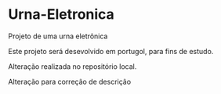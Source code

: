 # Urna-Eletronica
Projeto de uma urna eletrônica

Este projeto será desevolvido em portugol, para fins de estudo.

Alteração realizada no repositório local.

Alteração para correção de descrição

